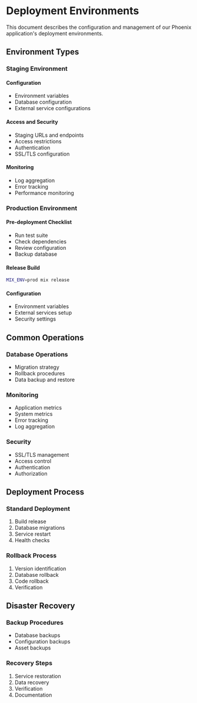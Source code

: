 # Deployment Environments

This document describes the configuration and management of our Phoenix application's deployment environments.

## Environment Types

### Staging Environment

#### Configuration
- Environment variables
- Database configuration
- External service configurations

#### Access and Security
- Staging URLs and endpoints
- Access restrictions
- Authentication
- SSL/TLS configuration

#### Monitoring
- Log aggregation
- Error tracking
- Performance monitoring

### Production Environment

#### Pre-deployment Checklist
- Run test suite
- Check dependencies
- Review configuration
- Backup database

#### Release Build
```bash
MIX_ENV=prod mix release
```

#### Configuration
- Environment variables
- External services setup
- Security settings

## Common Operations

### Database Operations
- Migration strategy
- Rollback procedures
- Data backup and restore

### Monitoring
- Application metrics
- System metrics
- Error tracking
- Log aggregation

### Security
- SSL/TLS management
- Access control
- Authentication
- Authorization

## Deployment Process

### Standard Deployment
1. Build release
2. Database migrations
3. Service restart
4. Health checks

### Rollback Process
1. Version identification
2. Database rollback
3. Code rollback
4. Verification

## Disaster Recovery

### Backup Procedures
- Database backups
- Configuration backups
- Asset backups

### Recovery Steps
1. Service restoration
2. Data recovery
3. Verification
4. Documentation
